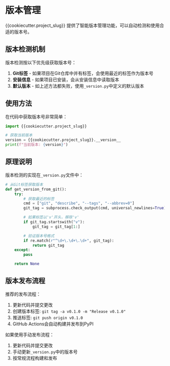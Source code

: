 # 版本管理

{{cookiecutter.project_slug}} 提供了智能版本管理功能，可以自动检测和使用合适的版本号。

## 版本检测机制

版本检测按以下优先级获取版本号：

1. **Git标签** - 如果项目在Git仓库中并有标签，会使用最近的标签作为版本号
2. **安装信息** - 如果项目已安装，会从安装信息中读取版本
3. **默认版本** - 如上述方法都失败，使用`_version.py`中定义的默认版本

## 使用方法

在代码中获取版本号非常简单：

```python
import {{cookiecutter.project_slug}}

# 获取当前版本
version = {{cookiecutter.project_slug}}.__version__
print(f"当前版本: {version}")
```

## 原理说明

版本检测的实现在`_version.py`文件中：

```python
# 从Git标签获取版本
def get_version_from_git():
    try:
        # 获取最近的标签
        cmd = ["git", "describe", "--tags", "--abbrev=0"]
        git_tag = subprocess.check_output(cmd, universal_newlines=True).strip()

        # 如果标签以'v'开头，移除'v'
        if git_tag.startswith("v"):
            git_tag = git_tag[1:]

        # 验证版本号格式
        if re.match(r"^\d+\.\d+\.\d+", git_tag):
            return git_tag
    except:
        pass

    return None
```

## 版本发布流程

推荐的发布流程：

1. 更新代码并提交更改
2. 创建版本标签: `git tag -a v0.1.0 -m "Release v0.1.0"`
3. 推送标签: `git push origin v0.1.0`
4. GitHub Actions会自动构建并发布到PyPI

如果使用手动发布流程：

1. 更新代码并提交更改
2. 手动更新`_version.py`中的版本号
3. 按常规流程构建和发布
